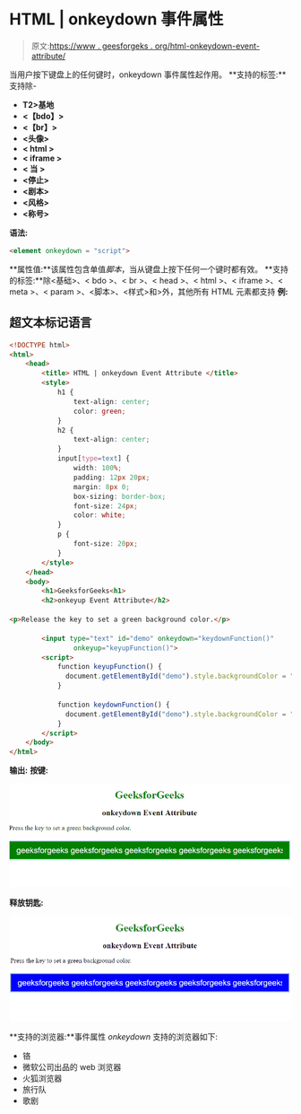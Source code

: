 # HTML | onkeydown 事件属性

> 原文:[https://www . geesforgeks . org/html-onkeydown-event-attribute/](https://www.geeksforgeeks.org/html-onkeydown-event-attribute/)

当用户按下键盘上的任何键时，onkeydown 事件属性起作用。
**支持的标签:**支持除-

*   **T2>基地**
*   **<【bdo】>**
*   **<【br】>**
*   **<头像>**
*   **< html >**
*   **< iframe >**
*   **< 当 >**
*   **<停止>**
*   **<剧本>**
*   **<风格>**
*   **<称号>**

**语法:**

```html
<element onkeydown = "script">
```

**属性值:**该属性包含单值*脚本*，当从键盘上按下任何一个键时都有效。
**支持的标签:**除<基础>、< bdo >、< br >、< head >、< html >、< iframe >、< meta >、< param >、<脚本>、<样式>和>外，其他所有 HTML 元素都支持
**例:**

## 超文本标记语言

```html
<!DOCTYPE html>
<html>
    <head>
        <title> HTML | onkeydown Event Attribute </title>
        <style>
            h1 {
                text-align: center;
                color: green;
            }
            h2 {
                text-align: center;
            }
            input[type=text] {
                width: 100%;
                padding: 12px 20px;
                margin: 8px 0;
                box-sizing: border-box;
                font-size: 24px;
                color: white;
            }
            p {
                font-size: 20px;
            }
        </style>
    </head>
    <body>
        <h1>GeeksforGeeks<h1>
        <h2>onkeyup Event Attribute</h2>

<p>Release the key to set a green background color.</p>

        <input type="text" id="demo" onkeydown="keydownFunction()"
                onkeyup="keyupFunction()">
        <script>
            function keyupFunction() {
              document.getElementById("demo").style.backgroundColor = "blue";
            }

            function keydownFunction() {
              document.getElementById("demo").style.backgroundColor = "green";
            }
        </script>
    </body>
</html>
```

**输出:**
**按键:**

![onkeydown](img/d4bf141cdae2a3528e5c247e64c83ed4.png)

**释放钥匙:**

![onkeydown2](img/ad486eb9a38fdef3b66caa08b9354b8e.png)

**支持的浏览器:**事件属性 *onkeydown* 支持的浏览器如下:

*   铬
*   微软公司出品的 web 浏览器
*   火狐浏览器
*   旅行队
*   歌剧
